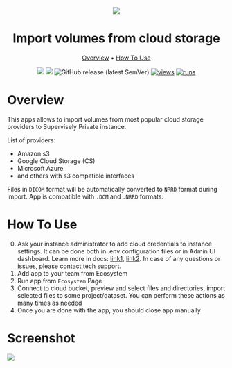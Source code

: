 <div align="center" markdown>
<img src="https://user-images.githubusercontent.com/48913536/211368662-fe22dbe0-0542-4694-b1b9-8fdcb68216a4.png"/>

# Import volumes from cloud storage

<p align="center">
  <a href="#Overview">Overview</a> •
  <a href="#How-To-Use">How To Use</a>
</p>

[![](https://img.shields.io/badge/supervisely-ecosystem-brightgreen)](https://ecosystem.supervise.ly/apps/supervisely-ecosystem/import-volumes-from-cloud-storage)
[![](https://img.shields.io/badge/slack-chat-green.svg?logo=slack)](https://supervise.ly/slack)
![GitHub release (latest SemVer)](https://img.shields.io/github/v/release/supervisely-ecosystem/import-volumes-from-cloud-storage)
[![views](https://app.supervise.ly/img/badges/views/supervisely-ecosystem/import-volumes-from-cloud-storage.png)](https://supervise.ly)
[![runs](https://app.supervise.ly/img/badges/runs/supervisely-ecosystem/import-volumes-from-cloud-storage.png)](https://supervise.ly)

</div>

# Overview

This apps allows to import volumes from most popular cloud storage providers to Supervisely Private instance.

List of providers:
- Amazon s3
- Google Cloud Storage (CS)
- Microsoft Azure
- and others with s3 compatible interfaces

Files in `DICOM` format will be automatically converted to `NRRD` format during import.
App is compatible with `.DCM` and `.NRRD` formats.

# How To Use

0. Ask your instance administrator to add cloud credentials to instance settings. It can be done both in .env
   configuration files or in Admin UI dashboard. Learn more in docs: [link1](https://docs.supervise.ly/enterprise-edition/installation/post-installation#configure-your-instance),
   [link2](https://docs.supervise.ly/enterprise-edition/advanced-tuning/s3#links-plugin-cloud-providers-support).
   In case of any questions or issues, please contact tech support.
1. Add app to your team from Ecosystem
2. Run app from `Ecosystem` Page
3. Connect to cloud bucket, preview and select files and directories, import selected files to some project/dataset.
   You can perform these actions as many times as needed
4. Once you are done with the app, you should close app manually

# Screenshot

<img src="https://user-images.githubusercontent.com/48913536/211368654-336c49cb-aa0d-4ee2-b9c7-65b783ab9c59.png"/>
